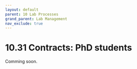 ```yaml
---
layout: default
parent: 10 Lab Processes
grand_parent: Lab Management
nav_exclude: true
---
```


# 10.31 Contracts: PhD students

Comming soon.